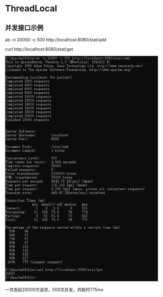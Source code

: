 # ThreadLocal

## 并发接口示例

ab -n 20000 -c 500 http://localhost:8080/stat/add

curl http://localhost:8080/stat/get

![](./images/20200314172450.png)

一共发起20000次请求，500次并发，共耗时775ms